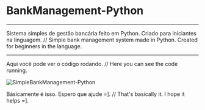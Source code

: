 # BankManagement-Python
***
Sistema simples de gestão bancária feito em Python. Criado para iniciantes na linguagem. // Simple bank management system made in Python. Created for beginners in the language.
***
Aqui você pode ver o código rodando. // Here you can see the code running.

![SimpleBankManagement-Python](https://user-images.githubusercontent.com/74058519/106150454-232c7880-615a-11eb-9238-75376f0eccae.png)

Básicamente é isso. Espero que ajude =]. // That's basically it. I hope it helps =].
